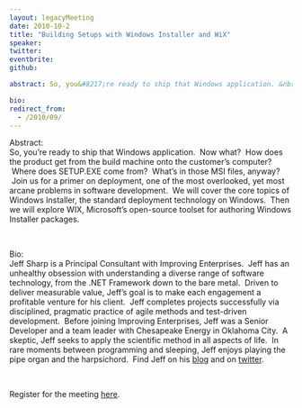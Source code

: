 ```yaml
---
layout: legacyMeeting
date: 2010-10-2
title: "Building Setups with Windows Installer and WiX"
speaker:
twitter:
eventbrite:
github:

abstract: So, you&#8217;re ready to ship that Windows application. &nbsp;Now what? &nbsp;How does the product get from the build machine onto the customer&#8217;s computer? &nbsp;Where does SETUP.EXE come from? &nbsp;What&#8217;s in those MSI files, anyway? &nbsp;Join us for a primer on deployment, one of the most overlooked, yet most arcane problems in software development. &nbsp;We will cover the core topics of Windows Installer, the standard deployment technology on Windows. &nbsp;Then we will explore WIX, Microsoft&#8217;s open-source toolset for authoring Windows Installer packages.

bio:
redirect_from:
  - /2010/09/
---
```


<div id="_mcePaste">Abstract:</div>
<div id="_mcePaste">So, you&#8217;re ready to ship that Windows application. &nbsp;Now what? &nbsp;How does the product get from the build machine onto the customer&#8217;s computer? &nbsp;Where does SETUP.EXE come from? &nbsp;What&#8217;s in those MSI files, anyway? &nbsp;Join us for a primer on deployment, one of the most overlooked, yet most arcane problems in software development. &nbsp;We will cover the core topics of Windows Installer, the standard deployment technology on Windows. &nbsp;Then we will explore WIX, Microsoft&#8217;s open-source toolset for authoring Windows Installer packages.</div>
<p><br /></p>
<div id="_mcePaste">Bio:</div>
<div id="_mcePaste">Jeff Sharp is a Principal Consultant with Improving Enterprises. &nbsp;Jeff has an unhealthy obsession with understanding a diverse range of software technology, from the .NET Framework down to the bare metal. &nbsp;Driven to deliver measurable value, Jeff&#8217;s goal is to make each engagement a profitable venture for his client. &nbsp;Jeff completes projects successfully via disciplined, pragmatic practice of agile methods and test-driven development. &nbsp;Before joining Improving Enterprises, Jeff was a Senior Developer and a team leader with Chesapeake Energy in Oklahoma City. &nbsp;A skeptic, Jeff seeks to apply the scientific method in all aspects of life. &nbsp;In rare moments between programming and sleeping, Jeff enjoys playing the pipe organ and the harpsichord. &nbsp;Find Jeff on his <a href="http://jeffreysharp.org/" target="_blank">blog</a> and on <a href="http://twitter.com/sharpjs" target="_blank">twitter</a>.</div>
<p><br /></p>
<div>Register for the meeting <a href="http://www.eventbrite.com/event/891194587" target="_blank">here</a>.</div>

